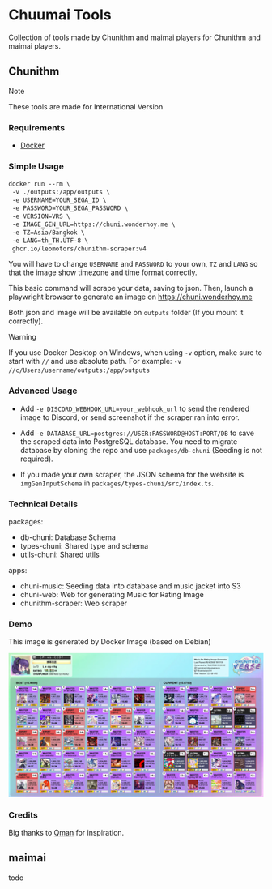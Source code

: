 # Chuumai Tools

Collection of tools made by Chunithm and maimai players for Chunithm and maimai players.

## Chunithm

> [!NOTE]
> These tools are made for International Version

### Requirements

- [Docker](https://www.docker.com/)

### Simple Usage

```
docker run --rm \
 -v ./outputs:/app/outputs \
 -e USERNAME=YOUR_SEGA_ID \
 -e PASSWORD=YOUR_SEGA_PASSWORD \
 -e VERSION=VRS \
 -e IMAGE_GEN_URL=https://chuni.wonderhoy.me \
 -e TZ=Asia/Bangkok \
 -e LANG=th_TH.UTF-8 \
 ghcr.io/leomotors/chunithm-scraper:v4
```

You will have to change `USERNAME` and `PASSWORD` to your own,
`TZ` and `LANG` so that the image show timezone and time format correctly.

This basic command will scrape your data, saving to json. Then, launch a playwright browser to generate an image on https://chuni.wonderhoy.me

Both json and image will be available on `outputs` folder (If you mount it correctly).

> [!WARNING]
> If you use Docker Desktop on Windows, when using `-v` option, make sure to start with `//` and use absolute path. For example: `-v //c/Users/username/outputs:/app/outputs`

### Advanced Usage

- Add `-e DISCORD_WEBHOOK_URL=your_webhook_url` to send the rendered image to Discord, or send screenshot if the scraper ran into error.
- Add `-e DATABASE_URL=postgres://USER:PASSWORD@HOST:PORT/DB` to save the scraped data into PostgreSQL database. You need to migrate database by cloning the repo and use `packages/db-chuni` (Seeding is not required).

- If you made your own scraper, the JSON schema for the website is `imgGenInputSchema` in `packages/types-chuni/src/index.ts`.

### Technical Details

packages:

- db-chuni: Database Schema
- types-chuni: Shared type and schema
- utils-chuni: Shared utils

apps:

- chuni-music: Seeding data into database and music jacket into S3
- chuni-web: Web for generating Music for Rating Image
- chunithm-scraper: Web scraper

### Demo

This image is generated by Docker Image (based on Debian)

![](images/demo.webp)

### Credits

Big thanks to [Qman](https://github.com/Qman11010101) for inspiration.

## maimai

todo
